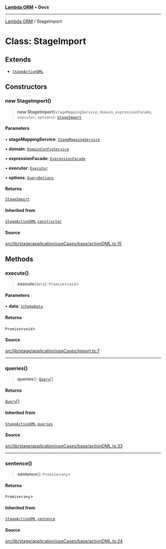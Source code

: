 [**Lambda ORM**](../README.md) • **Docs**

***

[Lambda ORM](../README.md) / StageImport

# Class: StageImport

## Extends

- [`StageActionDML`](StageActionDML.md)

## Constructors

### new StageImport()

> **new StageImport**(`stageMappingService`, `domain`, `expressionFacade`, `executor`, `options`): [`StageImport`](StageImport.md)

#### Parameters

• **stageMappingService**: [`StageMappingService`](StageMappingService.md)

• **domain**: [`DomainConfigService`](DomainConfigService.md)

• **expressionFacade**: [`ExpressionFacade`](ExpressionFacade.md)

• **executor**: [`Executor`](../interfaces/Executor.md)

• **options**: [`QueryOptions`](../interfaces/QueryOptions.md)

#### Returns

[`StageImport`](StageImport.md)

#### Inherited from

[`StageActionDML`](StageActionDML.md).[`constructor`](StageActionDML.md#constructors)

#### Source

[src/lib/stage/application/useCases/base/actionDML.ts:15](https://github.com/lambda-orm/lambdaorm/blob/a18b8b74c6a37e9bf429123d2232fbfd3236757c/src/lib/stage/application/useCases/base/actionDML.ts#L15)

## Methods

### execute()

> **execute**(`data`): `Promise`\<`void`\>

#### Parameters

• **data**: [`SchemaData`](../interfaces/SchemaData.md)

#### Returns

`Promise`\<`void`\>

#### Source

[src/lib/stage/application/useCases/import.ts:7](https://github.com/lambda-orm/lambdaorm/blob/a18b8b74c6a37e9bf429123d2232fbfd3236757c/src/lib/stage/application/useCases/import.ts#L7)

***

### queries()

> **queries**(): [`Query`](Query.md)[]

#### Returns

[`Query`](Query.md)[]

#### Inherited from

[`StageActionDML`](StageActionDML.md).[`queries`](StageActionDML.md#queries)

#### Source

[src/lib/stage/application/useCases/base/actionDML.ts:33](https://github.com/lambda-orm/lambdaorm/blob/a18b8b74c6a37e9bf429123d2232fbfd3236757c/src/lib/stage/application/useCases/base/actionDML.ts#L33)

***

### sentence()

> **sentence**(): `Promise`\<`any`\>

#### Returns

`Promise`\<`any`\>

#### Inherited from

[`StageActionDML`](StageActionDML.md).[`sentence`](StageActionDML.md#sentence)

#### Source

[src/lib/stage/application/useCases/base/actionDML.ts:24](https://github.com/lambda-orm/lambdaorm/blob/a18b8b74c6a37e9bf429123d2232fbfd3236757c/src/lib/stage/application/useCases/base/actionDML.ts#L24)
